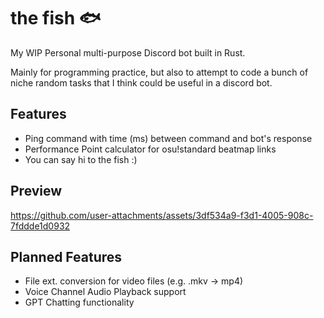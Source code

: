 # the fish 🐟
My WIP Personal multi-purpose Discord bot built in Rust.

Mainly for programming practice, but also to attempt to code a bunch of niche random tasks that I think could be useful in a discord bot.
## Features
- Ping command with time (ms) between command and bot's response
- Performance Point calculator for osu!standard beatmap links
- You can say hi to the fish :)
## Preview
https://github.com/user-attachments/assets/3df534a9-f3d1-4005-908c-7fddde1d0932
## Planned Features 
- File ext. conversion for video files (e.g. .mkv -> mp4)
- Voice Channel Audio Playback support
- GPT Chatting functionality
